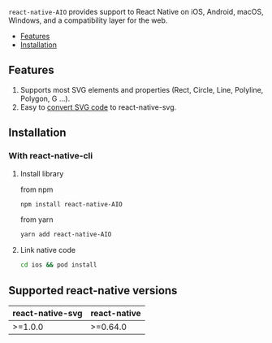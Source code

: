 `react-native-AIO` provides support to React Native on iOS, Android, macOS, Windows, and a compatibility layer for the web.

- [Features](#features)
- [Installation](#installation)

## Features

1. Supports most SVG elements and properties (Rect, Circle, Line, Polyline, Polygon, G ...).
2. Easy to [convert SVG code](https://svgr.now.sh/) to react-native-svg.

## Installation

### With react-native-cli

1. Install library

   from npm

   ```bash
   npm install react-native-AIO
   ```

   from yarn

   ```bash
   yarn add react-native-AIO
   ```

2. Link native code

   ```bash
   cd ios && pod install
   ```

## Supported react-native versions

| react-native-svg | react-native |
| ---------------- | ------------ |
| >=1.0.0         | >=0.64.0     |
